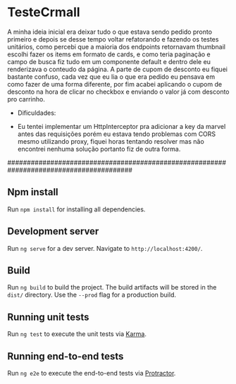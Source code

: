 # TesteCrmall

A minha ideia inicial era deixar tudo o que estava sendo pedido pronto primeiro e depois se desse tempo voltar refatorando e fazendo os testes unitários,
como percebi que a maioria dos endpoints retornavam thumbnail escolhi fazer os items em formato de cards, e como teria paginação e campo de busca fiz tudo em um componente
default e dentro dele eu renderizava o conteudo da página. A parte de cupom de desconto eu fiquei bastante confuso, cada vez que eu lia o que era pedido eu pensava em como fazer
de uma forma diferente, por fim acabei aplicando o cupom de desconto na hora de clicar no checkbox e enviando o valor já com desconto pro carrinho.

* Dificuldades:
- Eu tentei implementar um HttpInterceptor pra adicionar a key da marvel antes das requisições porém eu estava tendo problemas com CORS mesmo utilizando proxy, fiquei horas
tentando resolver mas não encontrei nenhuma solução portanto fiz de outra forma.

########################################################################################

## Npm install
Run `npm install` for installing all dependencies.

## Development server
Run `ng serve` for a dev server. Navigate to `http://localhost:4200/`.

## Build
Run `ng build` to build the project. The build artifacts will be stored in the `dist/` directory. Use the `--prod` flag for a production build.

## Running unit tests
Run `ng test` to execute the unit tests via [Karma](https://karma-runner.github.io).

## Running end-to-end tests
Run `ng e2e` to execute the end-to-end tests via [Protractor](http://www.protractortest.org/).
